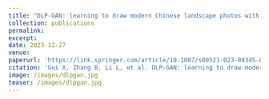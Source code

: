```yaml
---
title: "DLP-GAN: learning to draw modern Chinese landscape photos with generative adversarial network"
collection: publications
permalink: 
excerpt: 
date: 2023-12-27
venue: 
paperurl: 'https://link.springer.com/article/10.1007/s00521-023-09345-8'
citation: 'Gui X, Zhang B, Li L, et al. DLP-GAN: learning to draw modern Chinese landscape photos with generative adversarial network[J]. Neural Computing and Applications, 2024, 36(10): 5267-5284.'
image: /images/dlpgan.jpg
teaser: /images/dlpgan.jpg
---
```

